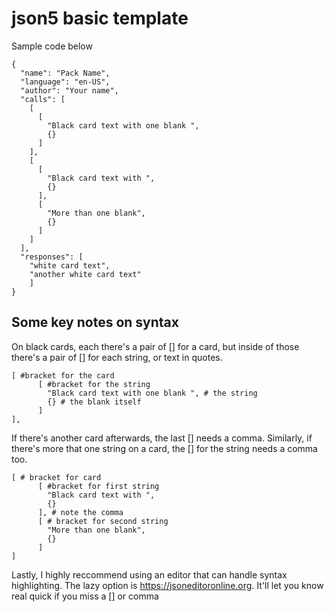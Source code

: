 # json5 basic template  

Sample code below
```
{
  "name": "Pack Name",
  "language": "en-US",
  "author": "Your name",
  "calls": [
    [
      [
        "Black card text with one blank ",
        {}
      ]
    ],
    [
      [
        "Black card text with ",
        {}
      ],
      [
        "More than one blank",
        {}
      ]
    ]
  ],
  "responses": [
    "white card text",
    "another white card text"
    ]
}
```

## Some key notes on syntax

On black cards, each there's a pair of [] for a card, but inside of those there's a pair of [] for each string, or text in quotes.

```
[ #bracket for the card
      [ #bracket for the string
        "Black card text with one blank ", # the string
        {} # the blank itself
      ]
],
```

If there's another card afterwards, the last [] needs a comma. Similarly, if there's more that one string on a card, the [] for the string needs a comma too. 
```
[ # bracket for card
      [ #bracket for first string
        "Black card text with ",
        {}
      ], # note the comma
      [ # bracket for second string
        "More than one blank",
        {}
      ]
]
```

Lastly, I highly reccommend using an editor that can handle syntax highlighting. The lazy option is https://jsoneditoronline.org. It'll let you know real quick if you miss a [] or comma
